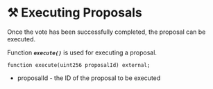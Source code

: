 # ⚒ Executing Proposals

Once the vote has been successfully completed, the proposal can be executed.

Function ***`execute()`*** is used for executing a proposal.

```solidity
function execute(uint256 proposalId) external;
```
- proposalId - the ID of the proposal to be executed
